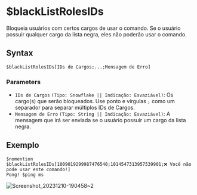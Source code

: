 # $blackListRolesIDs
Bloqueia usuários com certos cargos de usar o comando. Se o usuário possuir qualquer cargo da lista negra, eles não poderão usar o comando.

## Syntax
```
$blackListRolesIDs[IDs de Cargos;...;Mensagem de Erro]
```

### Parameters
- `IDs de Cargos` `(Tipo: Snowflake || Indicação: Esvaziável)`: Os cargo(s) que serão bloqueados. Use ponto e vírgulas `;` como um separador para separar múltiplos IDs de Cargos.
- `Mensagem de Erro` `(Tipo: String || Indicação: Esvaziável)`: A mensagem que irá ser enviada se o usuário possuir um cargo da lista negra.

## Exemplo
```
$nomention
$blackListRolesIDs[1009019299987476540;1014547313957539901;❌ Você não pode usar este comando!]
Pong! $ping ms
```
![Screenshot_20231210-190458~2](https://github.com/Kemi-Rawr/bdfd-wiki/assets/111205130/341b794b-f632-4a97-9a76-2090aea4c0da)

